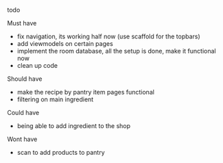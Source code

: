 todo

Must have

- fix navigation, its working half now (use scaffold for the topbars)
- add viewmodels on certain pages
- implement the room database, all the setup is done, make it functional now
- clean up code


Should have

- make the recipe by pantry item pages functional
- filtering on main ingredient

Could have

- being able to add ingredient to the shop

Wont have 

- scan to add products to pantry

